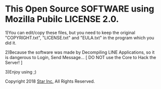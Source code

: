 # This Open Source SOFTWARE using Mozilla Pubilc LICENSE 2.0.

1)You can edit/copy these files, but you need to keep the original "COPYRIGHT.txt", "LICENSE.txt" and "EULA.txt" in the program which you did it.

2)Because the software was made by Decompiling LINE Applications, so it is dangerous to Login, Send Message...
  [ DO NOT use the Core to Hack the Server! ]

3)Enjoy using ;)

Copyright 2018 [Star Inc.](https://starinc.xyz) All Rights Reserved.